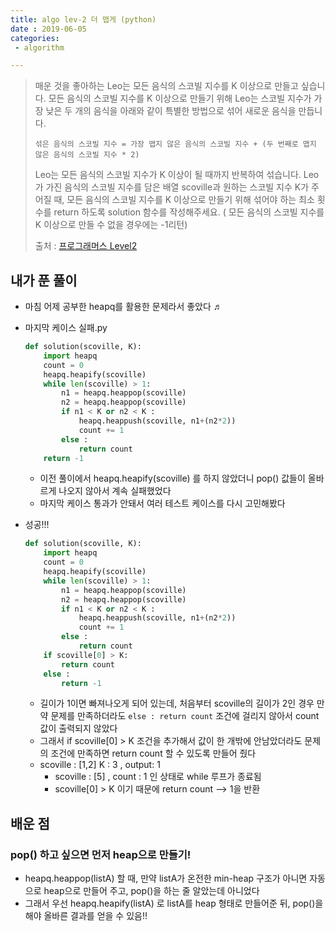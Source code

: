 ```yaml
---
title: algo lev-2 더 맵게 (python)
date : 2019-06-05
categories:
 - algorithm

---
```




> 매운 것을 좋아하는 Leo는 모든 음식의 스코빌 지수를 K 이상으로 만들고 싶습니다. 모든 음식의 스코빌 지수를 K 이상으로 만들기 위해 Leo는 스코빌 지수가 가장 낮은 두 개의 음식을 아래와 같이 특별한 방법으로 섞어 새로운 음식을 만듭니다.
>
> ```
> 섞은 음식의 스코빌 지수 = 가장 맵지 않은 음식의 스코빌 지수 + (두 번째로 맵지 않은 음식의 스코빌 지수 * 2)
> ```
>
> Leo는 모든 음식의 스코빌 지수가 K 이상이 될 때까지 반복하여 섞습니다.
> Leo가 가진 음식의 스코빌 지수를 담은 배열 scoville과 원하는 스코빌 지수 K가 주어질 때, 모든 음식의 스코빌 지수를 K 이상으로 만들기 위해 섞어야 하는 최소 횟수를 return 하도록 solution 함수를 작성해주세요. ( 모든 음식의 스코빌 지수를 K 이상으로 만들 수 없을 경우에는 -1리턴)
>
> 
>
> 출처 : [프로그래머스 Level2](https://programmers.co.kr/learn/challenges?tab=all_challenges)





## 내가 푼 풀이



- 마침 어제 공부한 heapq를 활용한 문제라서 좋았다 ♬

- 마지막 케이스 실패.py

  ```python
  def solution(scoville, K):
      import heapq
      count = 0
      heapq.heapify(scoville)
      while len(scoville) > 1:
          n1 = heapq.heappop(scoville)
          n2 = heapq.heappop(scoville)
          if n1 < K or n2 < K :
              heapq.heappush(scoville, n1+(n2*2))
              count += 1
          else :
              return count
      return -1
  ```

  - 이전 풀이에서 heapq.heapify(scoville) 를 하지 않았더니 pop() 값들이 올바르게 나오지 않아서 계속 실패했었다
  - 마지막 케이스 통과가 안돼서 여러 테스트 케이스를 다시 고민해봤다

  

- 성공!!!

  ```python
  def solution(scoville, K):
      import heapq
      count = 0
      heapq.heapify(scoville)
      while len(scoville) > 1:
          n1 = heapq.heappop(scoville)
          n2 = heapq.heappop(scoville)
          if n1 < K or n2 < K :
              heapq.heappush(scoville, n1+(n2*2))
              count += 1
          else :
              return count
      if scoville[0] > K:
          return count
      else :
          return -1
  ```

  - 길이가 1이면 빠져나오게 되어 있는데, 처음부터 scoville의 길이가 2인 경우 만약 문제를 만족하더라도 `else : return count` 조건에 걸리지 않아서 count 값이 출력되지 않았다
  - 그래서 if scoville[0] > K 조건을 추가해서 값이 한 개밖에 안남았더라도 문제의 조건에 만족하면 return count 할 수 있도록 만들어 줬다
  - scoville : [1,2]  K : 3 , output: 1
    - scoville : [5] , count : 1 인 상태로 while 루프가 종료됨
    - scoville[0] > K 이기 때문에 return count --> 1을 반환





## 배운 점

### pop() 하고 싶으면 먼저 heap으로 만들기!

- heapq.heappop(listA) 할 때, 만약 listA가 온전한 min-heap 구조가 아니면 자동으로 heap으로 만들어 주고, pop()을 하는 줄 알았는데 아니었다
- 그래서 우선 heapq.heapify(listA) 로 listA를 heap 형태로 만들어준 뒤, pop()을 해야 올바른 결과를 얻을 수 있음!!